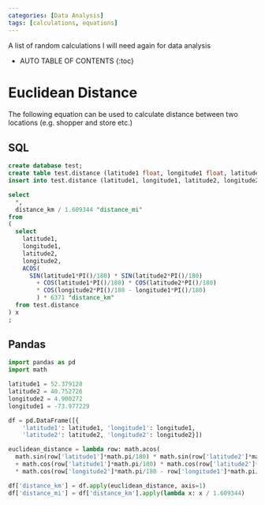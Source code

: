 ```yaml
---
categories: [Data Analysis]
tags: [calculations, equations]
---
```


A list of random calculations I will need again for data analysis

<!-- excerpt separator -->

* AUTO TABLE OF CONTENTS
{:toc}

# Euclidean Distance

The following equation can be used to calculate distance between two locations (e.g. shopper and store etc.)  

## SQL

```sql
create database test;
create table test.distance (latitude1 float, longitude1 float, latitude2 float, longitude2 float);
insert into test.distance (latitude1, longitude1, latitude2, longitude2) values (52.379128, 4.900272, 40.752726, -73.977229);

select
  *,
  distance_km / 1.609344 "distance_mi"
from
(
  select
  	latitude1,
  	longitude1,
  	latitude2,
  	longitude2,
  	ACOS(
  	  SIN(latitude1*PI()/180) * SIN(latitude2*PI()/180)
  		+ COS(latitude1*PI()/180) * COS(latitude2*PI()/180)
  		* COS(longitude2*PI()/180 - longitude1*PI()/180)
  		) * 6371 "distance_km"
  from test.distance
) x
;
```

## Pandas

```python
import pandas as pd
import math

latitude1 = 52.379128
latitude2 = 40.752726
longitude2 = 4.900272
longitude1 = -73.977229

df = pd.DataFrame([{
    'latitude1': latitude1, 'longitude1': longitude1,
    'latitude2': latitude2, 'longitude2': longitude2}])

euclidean_distance = lambda row: math.acos(
  math.sin(row['latitude1']*math.pi/180) * math.sin(row['latitude2']*math.pi/180)
  + math.cos(row['latitude1']*math.pi/180) * math.cos(row['latitude2']*math.pi/180)
  * math.cos(row['longitude2']*math.pi/180 - row['longitude1']*math.pi/180) ) * 6371

df['distance_km'] = df.apply(euclidean_distance, axis=1)
df['distance_mi'] = df['distance_km'].apply(lambda x: x / 1.609344)
```
